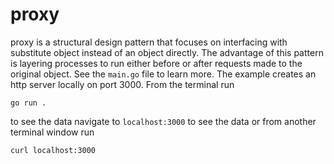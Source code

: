 # proxy

proxy is a structural design pattern that focuses on interfacing with substitute
object instead of an object directly. The advantage of this pattern is layering
processes to run either before or after requests made to the original object. See
the `main.go` file to learn more. The example creates an http server locally on port
3000. From the terminal run
```
go run .
```
to see the data navigate to `localhost:3000` to see the data or from another terminal
window run

```
curl localhost:3000
```

